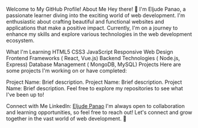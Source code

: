 Welcome to My GitHub Profile!
About Me
Hey there! 👋 I'm Eljude Panao, a passionate learner diving into the exciting world of web development. I'm enthusiastic about crafting beautiful and functional websites and applications that make a positive impact. Currently, I'm on a journey to enhance my skills and explore various technologies in the web development ecosystem.

What I'm Learning
HTML5
CSS3
JavaScript
Responsive Web Design
Frontend Frameworks ( React, Vue.js)
Backend Technologies ( Node.js, Express)
Database Management ( MongoDB, MySQL)
Projects
Here are some projects I'm working on or have completed:

Project Name: Brief description.
Project Name: Brief description.
Project Name: Brief description.
Feel free to explore my repositories to see what I've been up to!

Connect with Me
LinkedIn: [Eljude Panao](https://www.linkedin.com/in/eljude-panao-370219134/)
I'm always open to collaboration and learning opportunities, so feel free to reach out! Let's connect and grow together in the vast world of web development. 🚀
